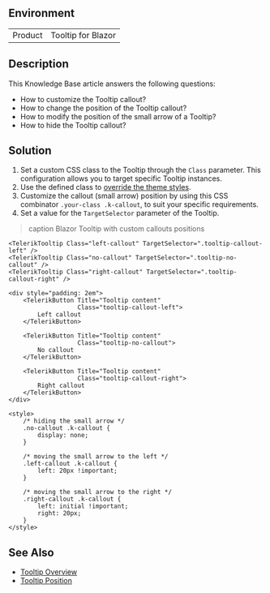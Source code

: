 
## Environment

<table>
<tbody>
<tr>
<td>Product</td>
<td>Tooltip for Blazor</td>
</tr>
</tbody>
</table>

## Description
This Knowledge Base article answers the following questions:

* How to customize the Tooltip callout?
* How to change the position of the Tooltip callout?
* How to modify the position of the small arrow of a Tooltip?
* How to hide the Tooltip callout?

## Solution

1. Set a custom CSS class to the Tooltip through the `Class` parameter. This configuration allows you to target specific Tooltip instances.
2. Use the defined class to [override the theme styles](slug:themes-override).
3. Customize the callout (small arrow) position by using this CSS combinator `.your-class .k-callout`, to suit your specific requirements.
3. Set a value for the `TargetSelector` parameter of the Tooltip.

>caption Blazor Tooltip with custom callouts positions

````RAZOR
<TelerikTooltip Class="left-callout" TargetSelector=".tooltip-callout-left" />
<TelerikTooltip Class="no-callout" TargetSelector=".tooltip-no-callout" />
<TelerikTooltip Class="right-callout" TargetSelector=".tooltip-callout-right" />

<div style="padding: 2em">
    <TelerikButton Title="Tooltip content"
                   Class="tooltip-callout-left">
        Left callout
    </TelerikButton>

    <TelerikButton Title="Tooltip content"
                   Class="tooltip-no-callout">
        No callout
    </TelerikButton>

    <TelerikButton Title="Tooltip content"
                   Class="tooltip-callout-right">
        Right callout
    </TelerikButton>
</div>

<style>
    /* hiding the small arrow */
    .no-callout .k-callout {
        display: none;
    }

    /* moving the small arrow to the left */
    .left-callout .k-callout {
        left: 20px !important;
    }

    /* moving the small arrow to the right */
    .right-callout .k-callout {
        left: initial !important;
        right: 20px;
    }
</style>
````

## See Also
* [Tooltip Overview](slug:tooltip-overview)
* [Tooltip Position](slug:tooltip-position)